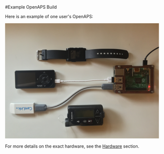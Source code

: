 #Example OpenAPS Build

Here is an example of one user's OpenAPS:

![](../IMG_1112.jpg)

For more details on the exact hardware, see the [Hardware](../Hardware) section.